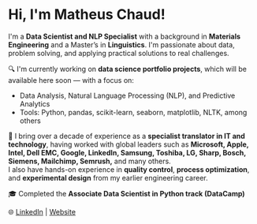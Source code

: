 # Hi, I'm Matheus Chaud!

I'm a **Data Scientist and NLP Specialist** with a background in **Materials Engineering** and a Master’s in **Linguistics**. I'm passionate about data, problem solving, and applying practical solutions to real challenges.

🔍 I'm currently working on **data science portfolio projects**, which will be available here soon — with a focus on:
- Data Analysis, Natural Language Processing (NLP), and Predictive Analytics
- Tools: Python, pandas, scikit-learn, seaborn, matplotlib, NLTK, among others

💼 I bring over a decade of experience as a **specialist translator in IT and technology**, having worked with global leaders such as **Microsoft, Apple, Intel, Dell EMC, Google, LinkedIn, Samsung, Toshiba, LG, Sharp, Bosch, Siemens, Mailchimp, Semrush,** and many others.  
I also have hands-on experience in **quality control**, **process optimization**, and **experimental design** from my earlier engineering career.

🎓 Completed the **Associate Data Scientist in Python track (DataCamp)**

🌐 [LinkedIn](https://www.linkedin.com/in/mrctranslations) | [Website](https://www.mrctranslations.com)
